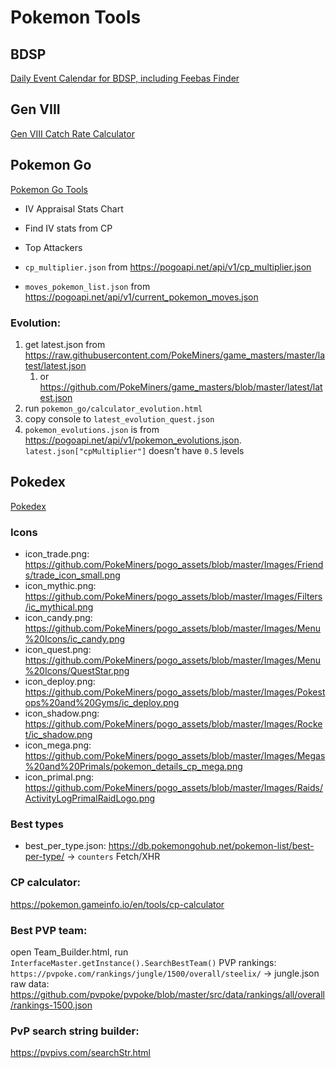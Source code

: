 # Pokemon Tools

## BDSP

[Daily Event Calendar for BDSP, including Feebas Finder](https://g2384.github.io/pokemon-tools/BDSP-Daily-Event-Calendar.html)

## Gen VIII

[Gen VIII Catch Rate Calculator](https://g2384.github.io/pokemon-tools/Catch-Rate-Calculator.html)

## Pokemon Go

[Pokemon Go Tools](https://g2384.github.io/pokemon-tools/Pokemon-Go.html)

- IV Appraisal Stats Chart
- Find IV stats from CP
- Top Attackers

- `cp_multiplier.json` from https://pogoapi.net/api/v1/cp_multiplier.json
- `moves_pokemon_list.json` from https://pogoapi.net/api/v1/current_pokemon_moves.json

### Evolution:

1. get latest.json from https://raw.githubusercontent.com/PokeMiners/game_masters/master/latest/latest.json
   1. or https://github.com/PokeMiners/game_masters/blob/master/latest/latest.json
2. run `pokemon_go/calculator_evolution.html`
3. copy console to `latest_evolution_quest.json`
4. `pokemon_evolutions.json` is from https://pogoapi.net/api/v1/pokemon_evolutions.json. `latest.json["cpMultiplier"]` doesn't have `0.5` levels

## Pokedex

[Pokedex](https://g2384.github.io/pokemon-tools/pokedex.html)

### Icons

- icon_trade.png: https://github.com/PokeMiners/pogo_assets/blob/master/Images/Friends/trade_icon_small.png
- icon_mythic.png: https://github.com/PokeMiners/pogo_assets/blob/master/Images/Filters/ic_mythical.png
- icon_candy.png: https://github.com/PokeMiners/pogo_assets/blob/master/Images/Menu%20Icons/ic_candy.png
- icon_quest.png: https://github.com/PokeMiners/pogo_assets/blob/master/Images/Menu%20Icons/QuestStar.png
- icon_deploy.png: https://github.com/PokeMiners/pogo_assets/blob/master/Images/Pokestops%20and%20Gyms/ic_deploy.png
- icon_shadow.png: https://github.com/PokeMiners/pogo_assets/blob/master/Images/Rocket/ic_shadow.png
- icon_mega.png: https://github.com/PokeMiners/pogo_assets/blob/master/Images/Megas%20and%20Primals/pokemon_details_cp_mega.png
- icon_primal.png: https://github.com/PokeMiners/pogo_assets/blob/master/Images/Raids/ActivityLogPrimalRaidLogo.png

### Best types

- best_per_type.json: https://db.pokemongohub.net/pokemon-list/best-per-type/ -> `counters` Fetch/XHR

### CP calculator:

https://pokemon.gameinfo.io/en/tools/cp-calculator

### Best PVP team:

open Team_Builder.html, run `InterfaceMaster.getInstance().SearchBestTeam()`
PVP rankings: `https://pvpoke.com/rankings/jungle/1500/overall/steelix/` -> jungle.json
raw data: https://github.com/pvpoke/pvpoke/blob/master/src/data/rankings/all/overall/rankings-1500.json

### PvP search string builder:

https://pvpivs.com/searchStr.html
